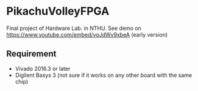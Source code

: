 # PikachuVolleyFPGA
Final project of Hardware Lab. in NTHU.
See demo on https://www.youtube.com/embed/vqJdWv9xbeA (early version)

## Requirement
* Vivado 2016.3 or later
* Digilent Basys 3 (not sure if it works on any other board with the same chip)
